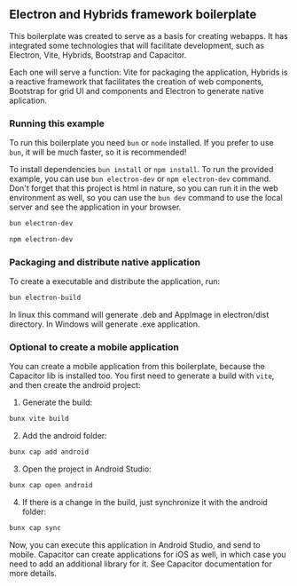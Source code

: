 ## Electron and Hybrids framework boilerplate

This boilerplate was created to serve as a basis for creating webapps. It has integrated some technologies that will facilitate development, such as Electron, Vite, Hybrids, Bootstrap and Capacitor.

Each one will serve a function: Vite for packaging the application, Hybrids is a reactive framework that facilitates the creation of web components, Bootstrap for grid UI and components and Electron to generate native aplication.


### Running this example

To run this boilerplate you need `bun` or `node` installed. If you prefer to use `bun`, it will be much faster, so it is recommended!

To install dependencies `bun install` or `npm install`.
To run the provided example, you can use `bun electron-dev` or `npm electron-dev` command.
Don't forget that this project is html in nature, so you can run it in the web environment as well, so you can use the `bun dev` command to use the local server and see the application in your browser.

```bash
bun electron-dev
```

```bash
npm electron-dev
```

### Packaging and distribute native application

To create a executable and distribute the application, run:

```bash
bun electron-build
```

In linux this command will generate .deb and AppImage in electron/dist directory. In Windows will generate .exe application.

### Optional to create a mobile application

You can create a mobile application from this boilerplate, because the Capacitor lib is installed too. You first need to generate a build with `vite`, and then create the android project:

1. Generate the build:

```bash
bunx vite build
```

2. Add the android folder:

```bash
bunx cap add android
```

3. Open the project in Android Studio:

```bash
bunx cap open android
```

4. If there is a change in the build, just synchronize it with the android folder:

```bash
bunx cap sync
```

Now, you can execute this application in Android Studio, and send to mobile.
Capacitor can create applications for iOS as well, in which case you need to add an additional library for it. See Capacitor documentation for more details.
